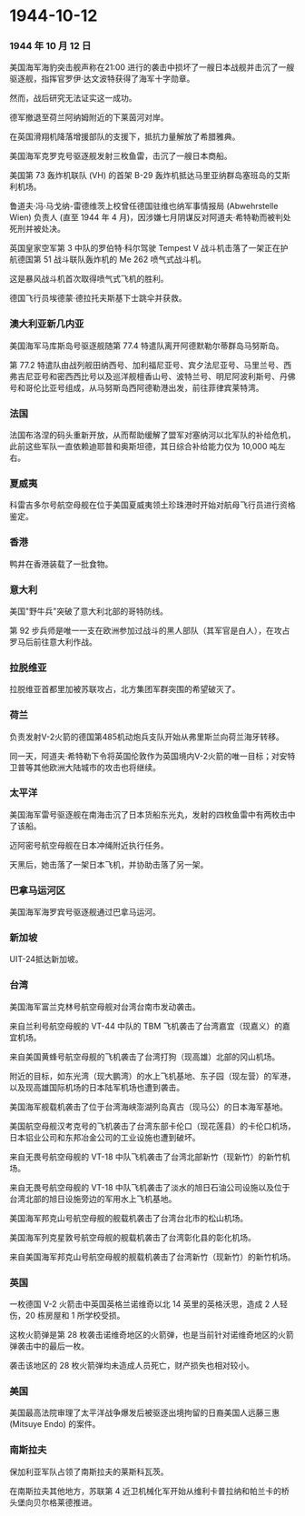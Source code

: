 # 1944-10-12

### 1944 年 10 月 12 日

美国海军海豹突击舰声称在21:00
进行的袭击中损坏了一艘日本战舰并击沉了一艘驱逐舰，指挥官罗伊·达文波特获得了海军十字勋章。

然而，战后研究无法证实这一成功。

德军撤退至荷兰阿纳姆附近的下莱茵河对岸。

在英国滑翔机降落增援部队的支援下，抵抗力量解放了希腊雅典。

美国海军克罗克号驱逐舰发射三枚鱼雷，击沉了一艘日本商船。

美国第 73 轰炸机联队 (VH) 的首架 B-29
轰炸机抵达马里亚纳群岛塞班岛的艾斯利机场。

鲁道夫·冯·马戈纳-雷德维茨上校曾任德国驻维也纳军事情报局 (Abwehrstelle
Wien) 负责人 (直至 1944 年 4
月)，因涉嫌七月阴谋反对阿道夫·希特勒而被判处死刑并被处决。

英国皇家空军第 3 中队的罗伯特·科尔驾驶 Tempest V
战斗机击落了一架正在护航德国第 51 战斗联队轰炸机的 Me 262 喷气式战斗机。

这是暴风战斗机首次取得喷气式飞机的胜利。

德国飞行员埃德蒙·德拉托夫斯基下士跳伞并获救。

### 澳大利亚新几内亚

美国海军马库斯岛号驱逐舰随第 77.4 特遣队离开阿德默勒尔蒂群岛马努斯岛。

第 77.2
特遣队由战列舰田纳西号、加利福尼亚号、宾夕法尼亚号、马里兰号、西弗吉尼亚号和密西西比号以及巡洋舰檀香山号、波特兰号、明尼阿波利斯号、丹佛号和哥伦比亚号组成，从马努斯岛西阿德勒港出发，前往菲律宾莱特湾。

### 法国

法国布洛涅的码头重新开放，从而帮助缓解了盟军对塞纳河以北军队的补给危机，此前这些军队一直依赖迪耶普和奥斯坦德，其日综合补给能力仅为
10,000 吨左右。

### 夏威夷

科雷吉多尔号航空母舰在位于美国夏威夷领土珍珠港时开始对航母飞行员进行资格鉴定。

### 香港

鸭井在香港装载了一批食物。

### 意大利

美国"野牛兵"突破了意大利北部的哥特防线。

第 92
步兵师是唯一一支在欧洲参加过战斗的黑人部队（其军官是白人），在攻占罗马后前往意大利作战。

### 拉脱维亚

拉脱维亚首都里加被苏联攻占，北方集团军群突围的希望破灭了。

### 荷兰

负责发射V-2火箭的德国第485机动炮兵支队开始从弗里斯兰向荷兰海牙转移。

同一天，阿道夫·希特勒下令将英国伦敦作为英国境内V-2火箭的唯一目标；对安特卫普等其他欧洲大陆城市的攻击也将继续。

### 太平洋

美国海军雷号驱逐舰在南海击沉了日本货船东光丸，发射的四枚鱼雷中有两枚击中了该船。

迈阿密号航空母舰在日本冲绳附近执行任务。

天黑后，她击落了一架日本飞机，并协助击落了另一架。

### 巴拿马运河区

美国海军海罗宾号驱逐舰通过巴拿马运河。

### 新加坡

UIT-24抵达新加坡。

### 台湾

美国海军富兰克林号航空母舰对台湾台南市发动袭击。

来自兰利号航空母舰的 VT-44 中队的 TBM
飞机袭击了台湾嘉宜（现嘉义）的嘉宜机场。

来自美国黄蜂号航空母舰的飞机袭击了台湾打狗（现高雄）北部的冈山机场。

附近的目标，如东光湾（现大鹏湾）的水上飞机基地、东子园（现左营）的军港，以及现高雄国际机场的日本陆军机场也遭到袭击。

美国海军舰载机袭击了位于台湾海峡澎湖列岛真古（现马公）的日本海军基地。

美国航空母舰汉考克号的飞机袭击了台湾东部卡伦口（现花莲县）的卡伦口机场，日本铝业公司和东邦冶金公司的工业设施也遭到破坏。

来自无畏号航空母舰的 VT-18
中队飞机袭击了台湾北部新竹（现新竹）的新竹机场。

来自无畏号航空母舰的 VT-18
中队飞机袭击了淡水的旭日石油公司设施以及位于台湾北部的旭日设施旁边的军用水上飞机基地。

美国海军邦克山号航空母舰的舰载机袭击了台湾台北市的松山机场。

美国海军列克星敦号航空母舰的舰载机袭击了台湾彰化县的彰化机场。

来自美国海军邦克山号航空母舰的舰载机袭击了台湾新竹（现新竹）的新竹机场。

### 英国

一枚德国 V-2 火箭击中英国英格兰诺维奇以北 14 英里的英格沃思，造成 2
人轻伤，20 栋房屋和 1 所学校受损。

这枚火箭弹是第 28
枚袭击诺维奇地区的火箭弹，也是当前针对诺维奇地区的火箭弹袭击中的最后一枚。

袭击该地区的 28 枚火箭弹均未造成人员死亡，财产损失也相对较小。

### 美国

美国最高法院审理了太平洋战争爆发后被驱逐出境拘留的日裔美国人远藤三惠
(Mitsuye Endo) 的案件。

### 南斯拉夫

保加利亚军队占领了南斯拉夫的莱斯科瓦茨。

在南斯拉夫其他地方，苏联第 4
近卫机械化军开始从维利卡普拉纳和帕兰卡的桥头堡向贝尔格莱德推进。